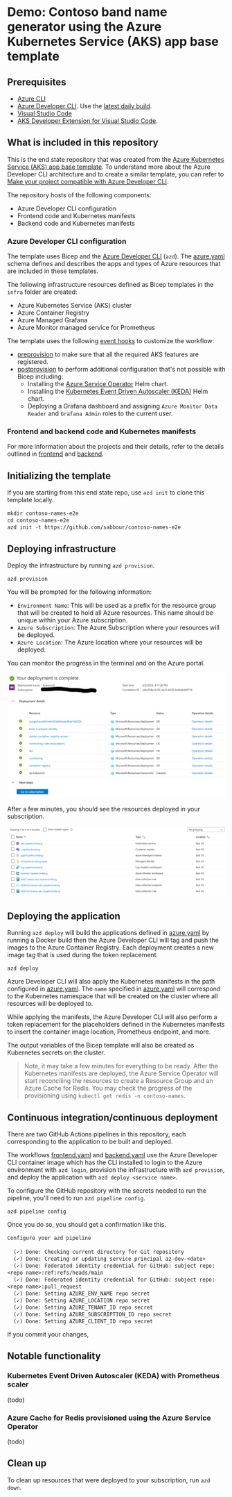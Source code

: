 # Demo: Contoso band name generator using the Azure Kubernetes Service (AKS) app base template

## Prerequisites

- [Azure CLI](https://learn.microsoft.com/cli/azure/install-azure-cli)
- [Azure Developer CLI](https://learn.microsoft.com/azure/developer/azure-developer-cli/install-azd). Use the [latest daily build](https://github.com/Azure/azure-dev).
- [Visual Studio Code](https://code.visualstudio.com/download)
- [AKS Developer Extension for Visual Studio Code](https://marketplace.visualstudio.com/items?itemName=ms-kubernetes-tools.aks-devx-tools).

## What is included in this repository

This is the end state repository that was created from the [Azure Kubernetes Service (AKS) app base template](https://github.com/sabbour/aks-app-base-template). To understand more about the Azure Developer CLI architecture and to create a similar template, you can refer to [Make your project compatible with Azure Developer CLI](https://learn.microsoft.com/en-us/azure/developer/azure-developer-cli/make-azd-compatible?pivots=azd-create).

The repository hosts of the following components:

- Azure Developer CLI configuration
- Frontend code and Kubernetes manifests
- Backend code and Kubernetes manifests

### Azure Developer CLI configuration

The template uses Bicep and the [Azure Developer CLI](https://learn.microsoft.com/azure/developer/azure-developer-cli/overview) (`azd`). The [azure.yaml](./azure.yaml) schema defines and describes the apps and types of Azure resources that are included in these templates.

The following infrastructure resources defined as Bicep templates in the `infra` folder are created:
- Azure Kubernetes Service (AKS) cluster
- Azure Container Registry
- Azure Managed Grafana
- Azure Monitor managed service for Prometheus

The template uses the following [event hooks](https://learn.microsoft.com/azure/developer/azure-developer-cli/azd-extensibility) to customize the workflow:

- [preprovision](./infra/azd-hooks/preprovision.sh) to make sure that all the required AKS features are registered.
- [postprovision](./infra/azd-hooks/postprovision.sh) to perform additional configuration that's not possible with Bicep including:
  - Installing the [Azure Service Operator](https://azure.github.io/azure-service-operator/) Helm chart.
  - Installing the [Kubernetes Event Driven Autoscaler (KEDA)](https://keda.sh) Helm chart.
  - Deploying a Grafana dashboard and assigning `Azure Monitor Data Reader` and `Grafana Admin` roles to the current user.

### Frontend and backend code and Kubernetes manifests

For more information about the projects and their details, refer to the details outlined in [frontend](./src/frontend/README.md) and [backend](./src/backend/README.md).

## Initializing the template

If you are starting from this end state repo, use `azd init` to clone this template locally.

```
mkdir contoso-names-e2e
cd contoso-names-e2e
azd init -t https://github.com/sabbour/contoso-names-e2e
```

## Deploying infrastructure

Deploy the infrastructure by running `azd provision`.

```
azd provision
```

You will be prompted for the following information:

- `Environment Name`: This will be used as a prefix for the resource group that will be created to hold all Azure resources. This name should be unique within your Azure subscription.
- `Azure Subscription`: The Azure Subscription where your resources will be deployed.
- `Azure Location`: The Azure location where your resources will be deployed.

You can monitor the progress in the terminal and on the Azure portal.

![Deployments](images/deployments.png)

After a few minutes, you should see the resources deployed in your subscription.

![Resources](images/resources.png)

## Deploying the application

Running `azd deploy` will build the applications defined in [azure.yaml](./azure.yaml) by running a Docker build then the Azure Developer CLI will tag and push the images to the Azure Container Registry. Each deployment creates a new image tag that is used during the token replacement.

```
azd deploy
```

Azure Developer CLI will also apply the Kubernetes manifests in the path configured in [azure.yaml](./azure.yaml). The `name` specified in [azure.yaml](./azure.yaml) will correspond to the Kubernetes namespace that will be created on the cluster where all resources will be deployed to. 

While applying the manifests, the Azure Developer CLI will also perform a token replacement for the placeholders defined in the Kubernetes manifests to insert the container image location, Prometheus endpoint, and more.

The output variables of the Bicep template will also be created as Kubernetes secrets on the cluster.

> Note, it may take a few minutes for everything to be ready. After the Kubernetes manifests are deployed, the Azure Service Operator will start reconciling the resources to create a Resource Group and an Azure Cache for Redis. You may check the progress of the provisioning using `kubectl get redis -n contoso-names`.

## Continuous integration/continuous deployment

There are two GitHub Actions pipelines in this repository, each corresponding to the application to be built and deployed.

The workflows [frontend.yaml](./.github/workflows/frontend.yml) and [backend.yaml](./.github/workflows/backend.yml) use the Azure Developer CLI container image which has the CLI installed to login to the Azure environment with `azd login`, provision the infrastructure with `azd provision`, and deploy the application with `azd deploy <service name>`.

To configure the GitHub repository with the secrets needed to run the pipeline, you'll need to run `azd pipeline config`.

```
azd pipeline config
```

Once you do so, you should get a confirmation like this.

```
Configure your azd pipeline

  (✓) Done: Checking current directory for Git repository
  (✓) Done: Creating or updating service principal az-dev-<date>
  (✓) Done: Federated identity credential for GitHub: subject repo:<repo name>:ref:refs/heads/main
  (✓) Done: Federated identity credential for GitHub: subject repo:<repo name>:pull_request
  (✓) Done: Setting AZURE_ENV_NAME repo secret
  (✓) Done: Setting AZURE_LOCATION repo secret
  (✓) Done: Setting AZURE_TENANT_ID repo secret
  (✓) Done: Setting AZURE_SUBSCRIPTION_ID repo secret
  (✓) Done: Setting AZURE_CLIENT_ID repo secret
```

If you commit your changes, 

## Notable functionality

### Kubernetes Event Driven Autoscaler (KEDA) with Prometheus scaler
(todo)

### Azure Cache for Redis provisioned using the Azure Service Operator
(todo)

## Clean up

To clean up resources that were deployed to your subscription, run `azd down`.